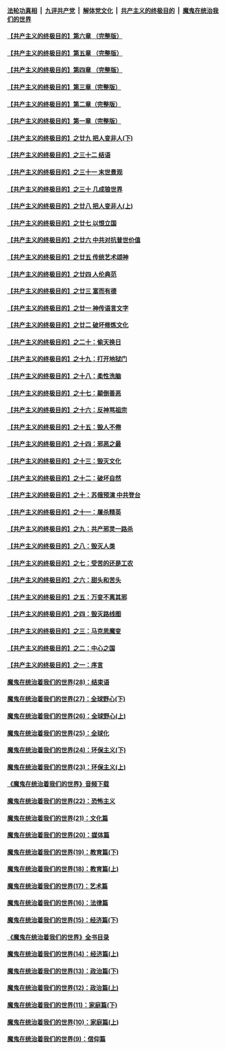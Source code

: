 

####  [法轮功真相](../../../../basic/blob/master/README.md?t=04110830) &nbsp;|&nbsp; [九评共产党](../../../../9ping.md/blob/master/README.md?t=04110830) &nbsp;|&nbsp; [解体党文化](../../../../jtdwh.md/blob/master/README.md?t=04110830)  &nbsp;|&nbsp; [共产主义的终极目的](../../../../gczydzjmd.md/blob/master/README.md?t=04110830) &nbsp;|&nbsp; [魔鬼在统治我们的世界](../../../../mgztzwmdsj.md/blob/master/README.md?t=04110830) 

#### [【共产主义的终极目的】第六章 （完整版）](../pages/nsc422/n11428913.md?t=04110830) 

#### [【共产主义的终极目的】第五章 （完整版）](../pages/nsc422/n11428912.md?t=04110830) 

#### [【共产主义的终极目的】第四章 （完整版）](../pages/nsc422/n11428907.md?t=04110830) 

#### [【共产主义的终极目的】第三章（完整版）](../pages/nsc422/n11428848.md?t=04110830) 

#### [【共产主义的终极目的】第二章（完整版）](../pages/nsc422/n11428831.md?t=04110830) 

#### [【共产主义的终极目的】第一章（完整版）](../pages/nsc422/n11417651.md?t=04110830) 

#### [【共产主义的终极目的】之廿九 把人变非人(下)](../pages/nsc422/n11344140.md?t=04110830) 

#### [【共产主义的终极目的】之三十二 结语](../pages/nsc422/n11360535.md?t=04110830) 

#### [【共产主义的终极目的】之三十一 末世景观](../pages/nsc422/n11351129.md?t=04110830) 

#### [【共产主义的终极目的】之三十 几成狼世界](../pages/nsc422/n11348280.md?t=04110830) 

#### [【共产主义的终极目的】之廿八 把人变非人(上)](../pages/nsc422/n11340492.md?t=04110830) 

#### [【共产主义的终极目的】之廿七 以恨立国](../pages/nsc422/n11336944.md?t=04110830) 

#### [【共产主义的终极目的】之廿六 中共对抗普世价值](../pages/nsc422/n11324785.md?t=04110830) 

#### [【共产主义的终极目的】之廿五 传统艺术颂神](../pages/nsc422/n11296396.md?t=04110830) 

#### [【共产主义的终极目的】之廿四 人伦典范](../pages/nsc422/n11296397.md?t=04110830) 

#### [【共产主义的终极目的】之廿三 富而有德](../pages/nsc422/n11283598.md?t=04110830) 

#### [【共产主义的终极目的】之廿一 神传语言文字](../pages/nsc422/n11263265.md?t=04110830) 

#### [【共产主义的终极目的】之廿二 破坏修炼文化](../pages/nsc422/n11245728.md?t=04110830) 

#### [【共产主义的终极目的】之二十：偷天换日](../pages/nsc422/n11238846.md?t=04110830) 

#### [【共产主义的终极目的】之十九：打开地狱门](../pages/nsc422/n11206376.md?t=04110830) 

#### [【共产主义的终极目的】之十八：柔性洗脑](../pages/nsc422/n11199994.md?t=04110830) 

#### [【共产主义的终极目的】之十七：颠倒善恶](../pages/nsc422/n11179782.md?t=04110830) 

#### [【共产主义的终极目的】之十六：反神骂祖宗](../pages/nsc422/n11166798.md?t=04110830) 

#### [【共产主义的终极目的】之十五：毁人不倦](../pages/nsc422/n11166792.md?t=04110830) 

#### [【共产主义的终极目的】之十四：邪恶之最](../pages/nsc422/n11150249.md?t=04110830) 

#### [【共产主义的终极目的】之十三：毁灭文化](../pages/nsc422/n11135227.md?t=04110830) 

#### [【共产主义的终极目的】之十二：破坏自然](../pages/nsc422/n11135214.md?t=04110830) 

#### [【共产主义的终极目的】之十：苏俄预演 中共登台](../pages/nsc422/n11118424.md?t=04110830) 

#### [【共产主义的终极目的】之十一：屠杀精英](../pages/nsc422/n11118442.md?t=04110830) 

#### [【共产主义的终极目的】之九：共产邪灵一路杀](../pages/nsc422/n11114139.md?t=04110830) 

#### [【共产主义的终极目的】之八：毁灭人类](../pages/nsc422/n11108503.md?t=04110830) 

#### [【共产主义的终极目的】之七：受苦的还是工农](../pages/nsc422/n11101809.md?t=04110830) 

#### [【共产主义的终极目的】之六：甜头和苦头](../pages/nsc422/n11096971.md?t=04110830) 

#### [【共产主义的终极目的】之五：万变不离其邪](../pages/nsc422/n11091285.md?t=04110830) 

#### [【共产主义的终极目的】之四：毁灭路线图](../pages/nsc422/n11086284.md?t=04110830) 

#### [【共产主义的终极目的】之三：马克思魔变](../pages/nsc422/n11061941.md?t=04110830) 

#### [【共产主义的终极目的】之二：中心之国](../pages/nsc422/n11047728.md?t=04110830) 

#### [【共产主义的终极目的】之一：序言](../pages/nsc422/n11086077.md?t=04110830) 

#### [魔鬼在统治着我们的世界(28)：结束语](../pages/nsc422/n10936246.md?t=04110830) 

#### [魔鬼在统治着我们的世界(27)：全球野心(下)](../pages/nsc422/n10928319.md?t=04110830) 

#### [魔鬼在统治着我们的世界(26)：全球野心(上)](../pages/nsc422/n10900318.md?t=04110830) 

#### [魔鬼在统治着我们的世界(25)：全球化](../pages/nsc422/n10788205.md?t=04110830) 

#### [魔鬼在统治着我们的世界(24)：环保主义(下)](../pages/nsc422/n10695307.md?t=04110830) 

#### [魔鬼在统治着我们的世界(23)：环保主义(上)](../pages/nsc422/n10688613.md?t=04110830) 

#### [《魔鬼在统治着我们的世界》音频下载](../pages/nsc422/n10635553.md?t=04110830) 

#### [魔鬼在统治着我们的世界(22)：恐怖主义](../pages/nsc422/n10614727.md?t=04110830) 

#### [魔鬼在统治着我们的世界(21)：文化篇](../pages/nsc422/n10597706.md?t=04110830) 

#### [魔鬼在统治着我们的世界(20)：媒体篇](../pages/nsc422/n10586579.md?t=04110830) 

#### [魔鬼在统治着我们的世界(19)：教育篇(下)](../pages/nsc422/n10564808.md?t=04110830) 

#### [魔鬼在统治着我们的世界(18)：教育篇(上)](../pages/nsc422/n10526970.md?t=04110830) 

#### [魔鬼在统治着我们的世界(17)：艺术篇](../pages/nsc422/n10499093.md?t=04110830) 

#### [魔鬼在统治着我们的世界(16)：法律篇](../pages/nsc422/n10485969.md?t=04110830) 

#### [魔鬼在统治着我们的世界(15)：经济篇(下)](../pages/nsc422/n10469975.md?t=04110830) 

#### [《魔鬼在统治着我们的世界》全书目录](../pages/nsc422/n10464261.md?t=04110830) 

#### [魔鬼在统治着我们的世界(14)：经济篇(上)](../pages/nsc422/n10457370.md?t=04110830) 

#### [魔鬼在统治着我们的世界(13)：政治篇(下)](../pages/nsc422/n10448270.md?t=04110830) 

#### [魔鬼在统治着我们的世界(12)：政治篇(上)](../pages/nsc422/n10444576.md?t=04110830) 

#### [魔鬼在统治着我们的世界(11)：家庭篇(下)](../pages/nsc422/n10440961.md?t=04110830) 

#### [魔鬼在统治着我们的世界(10)：家庭篇(上)](../pages/nsc422/n10435448.md?t=04110830) 

#### [魔鬼在统治着我们的世界(9)：信仰篇](../pages/nsc422/n10432159.md?t=04110830) 

